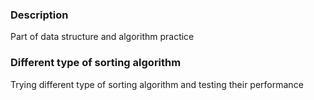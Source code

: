 ### Description
Part of data structure and algorithm practice
### Different type of sorting algorithm
Trying different type of sorting algorithm and testing their performance
